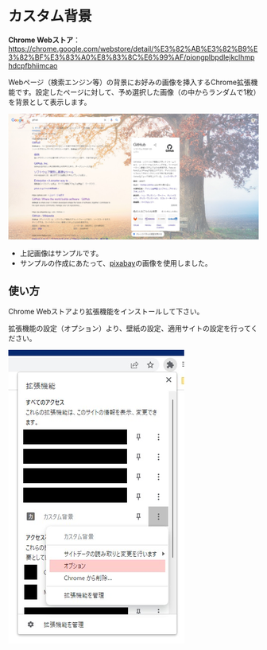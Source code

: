 # カスタム背景
**Chrome Webストア**：https://chrome.google.com/webstore/detail/%E3%82%AB%E3%82%B9%E3%82%BF%E3%83%A0%E8%83%8C%E6%99%AF/piongplbpdlejkclhmphdcpfbhiimcao

Webページ（検索エンジン等）の背景にお好みの画像を挿入するChrome拡張機能です。設定したページに対して、予め選択した画像（の中からランダムで1枚）を背景として表示します。

![サンプル画像](README_Images/サンプル.jpg)
- 上記画像はサンプルです。
- サンプルの作成にあたって、[pixabay](https://pixabay.com/ja/photos/%e6%9c%a8-%e5%85%ac%e5%9c%92%e3%81%ae%e3%83%99%e3%83%b3%e3%83%81-%e7%a7%8b-6792528/)の画像を使用しました。

## 使い方
Chrome Webストアより拡張機能をインストールして下さい。

拡張機能の設定（オプション）より、壁紙の設定、適用サイトの設定を行ってください。

![オプションページの場所](README_Images/オプションページまでの行き方.jpg)